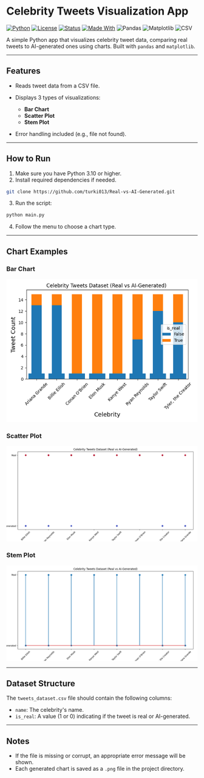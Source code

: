 # Celebrity Tweets Visualization App

[![Python](https://img.shields.io/badge/Python-3.10+-blue?logo=python)](https://www.python.org/)
[![License](https://img.shields.io/badge/License-MIT-green.svg)](LICENSE)
[![Status](https://img.shields.io/badge/status-active-brightgreen)]()
[![Made With](https://img.shields.io/badge/Made%20with-Pandas%20%26%20Matplotlib-orange)]()
![Pandas](https://img.shields.io/badge/Pandas-✔️-150?style=flat-square&logo=pandas)
![Matplotlib](https://img.shields.io/badge/Matplotlib-📊-green?style=flat-square&logo=python)
![CSV](https://img.shields.io/badge/Data%20Format-CSV-blue?style=flat-square&logo=files)

A simple Python app that visualizes celebrity tweet data, comparing real tweets to AI-generated ones using charts. Built with `pandas` and `matplotlib`.

---

## Features

* Reads tweet data from a CSV file.
* Displays 3 types of visualizations:

  * **Bar Chart**
  * **Scatter Plot**
  * **Stem Plot**
* Error handling included (e.g., file not found).

---

## How to Run

1. Make sure you have Python 3.10 or higher.
2. Install required dependencies if needed.
```bash
git clone https://github.com/turki013/Real-vs-AI-Generated.git
```
3. Run the script:

```bash
python main.py
```

4. Follow the menu to choose a chart type.

---

## Chart Examples

### Bar Chart

![Bar Chart](tweets_bar.png)

### Scatter Plot

![Scatter Plot](tweets_scatter.png)

### Stem Plot

![Stem Plot](tweets_stem.png)

---

## Dataset Structure

The `tweets_dataset.csv` file should contain the following columns:

* `name`: The celebrity's name.
* `is_real`: A value (1 or 0) indicating if the tweet is real or AI-generated.

---

## Notes

* If the file is missing or corrupt, an appropriate error message will be shown.
* Each generated chart is saved as a `.png` file in the project directory.

